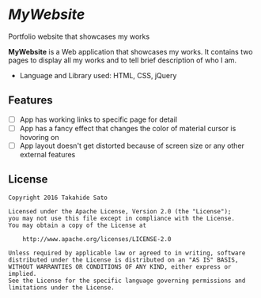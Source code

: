 # *MyWebsite* 
Portfolio website that showcases my works

**MyWebsite** is a Web application that showcases my works. It contains two pages to display all my works and to tell brief description of who I am.

* Language and Library used: HTML, CSS, jQuery

## Features

* [ ] App has working links to specific page for detail
* [ ] App has a fancy effect that changes the color of material cursor is hovoring on
* [ ] App layout doesn't get distorted because of screen size or any other external features

## License

    Copyright 2016 Takahide Sato

    Licensed under the Apache License, Version 2.0 (the "License");
    you may not use this file except in compliance with the License.
    You may obtain a copy of the License at

        http://www.apache.org/licenses/LICENSE-2.0

    Unless required by applicable law or agreed to in writing, software
    distributed under the License is distributed on an "AS IS" BASIS,
    WITHOUT WARRANTIES OR CONDITIONS OF ANY KIND, either express or implied.
    See the License for the specific language governing permissions and
    limitations under the License.
